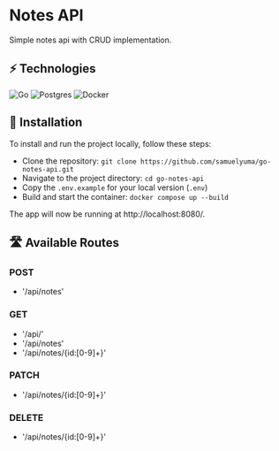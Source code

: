 # Notes API

Simple notes api with CRUD implementation.

## ⚡ Technologies

![Go](https://img.shields.io/badge/go-%2300ADD8.svg?style=for-the-badge&logo=go&logoColor=white)
![Postgres](https://img.shields.io/badge/postgres-%23316192.svg?style=for-the-badge&logo=postgresql&logoColor=white)
![Docker](https://img.shields.io/badge/docker-%230db7ed.svg?style=for-the-badge&logo=docker&logoColor=white)

## 🔧 Installation

To install and run the project locally, follow these steps:

-   Clone the repository: `git clone https://github.com/samuelyuma/go-notes-api.git`
-   Navigate to the project directory: `cd go-notes-api`
-   Copy the `.env.example` for your local version (`.env`)
-   Build and start the container: `docker compose up --build`

The app will now be running at http://localhost:8080/.

## 🛣️ Available Routes

### POST

-   '/api/notes'

### GET

-   '/api/'
-   '/api/notes'
-   '/api/notes/{id:[0-9]+}'

### PATCH

-   '/api/notes/{id:[0-9]+}'

### DELETE

-   '/api/notes/{id:[0-9]+}'
